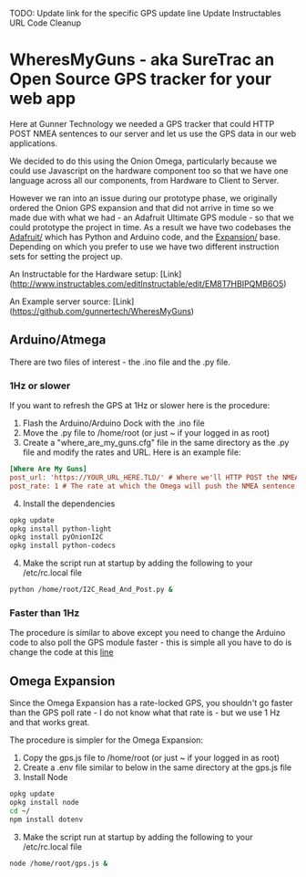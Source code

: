 TODO:
    Update link for the specific GPS update line
    Update Instructables URL
    Code Cleanup

# WheresMyGuns - aka SureTrac an Open Source GPS tracker for your web app

Here at Gunner Technology we needed a GPS tracker that could HTTP POST NMEA sentences to our server and let us use the GPS data in our web applications.

We decided to do this using the Onion Omega, particularly because we could use Javascript on the hardware component too so that we have one language across all our components, from Hardware to Client to Server.

However we ran into an issue during our prototype phase, we originally ordered the Onion GPS expansion and that did not arrive in time so we made due with what we had - an Adafruit Ultimate GPS module - so that we could prototype the project in time.
As a result we have two codebases the [Adafruit/](Adafruit/) which has Python and Arduino code, and the [Expansion/](Expansion/) base.
Depending on which you prefer to use we have two different instruction sets for setting the project up.

An Instructable for the Hardware setup: [Link] (http://www.instructables.com/editInstructable/edit/EM8T7HBIPQMB6O5)

An Example server source: [Link] (https://github.com/gunnertech/WheresMyGuns)

## Arduino/Atmega

There are two files of interest - the .ino file and the .py file.

### 1Hz or slower
If you want to refresh the GPS at 1Hz or slower here is the procedure:

1. Flash the Arduino/Arduino Dock with the .ino file
2. Move the .py file to /home/root (or just ~ if your logged in as root)
3. Create a "where_are_my_guns.cfg" file in the same directory as the .py file and modify the rates and URL. Here is an example file:
  
  ```cfg
  [Where Are My Guns]
  post_url: 'https://YOUR_URL_HERE.TLD/' # Where we'll HTTP POST the NMEA sentence to
  post_rate: 1 # The rate at which the Omega will push the NMEA sentence to the server
  ```
4. Install the dependencies

  ```bash
  opkg update
  opkg install python-light
  opkg install pyOnionI2C
  opkg install python-codecs
  ```
  
4. Make the script run at startup by adding the following to your /etc/rc.local file
 
  ```bash
  python /home/root/I2C_Read_And_Post.py &
  ```

### Faster than 1Hz
The procedure is similar to above except you need to change the Arduino code to also poll the GPS module faster - this is simple all you have to do is change the code at this [line]()

## Omega Expansion

Since the Omega Expansion has a rate-locked GPS, you shouldn't go faster than the GPS poll rate - I do not know what that rate is - but we use 1 Hz and that works great.

The procedure is simpler for the Omega Expansion:

1. Copy the gps.js file to /home/root (or just ~ if your logged in as root)
2. Create a .env file similar to below in the same directory at the gps.js file
3. Install Node

  ```bash
  opkg update
  opkg install node
  cd ~/
  npm install dotenv
  ```
3. Make the script run at startup by adding the following to your /etc/rc.local file

  ```bash
  node /home/root/gps.js &
  ```
